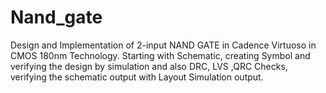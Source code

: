 # Nand_gate
Design and Implementation of 2-input NAND GATE in Cadence Virtuoso in CMOS 180nm Technology. Starting with Schematic, creating Symbol and verifying the design by simulation and also DRC, LVS ,QRC Checks, verifying the schematic output with Layout Simulation output.

